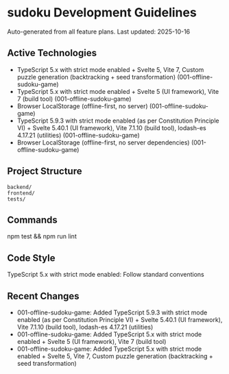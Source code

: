 # sudoku Development Guidelines

Auto-generated from all feature plans. Last updated: 2025-10-16

## Active Technologies
- TypeScript 5.x with strict mode enabled + Svelte 5, Vite 7, Custom puzzle generation (backtracking + seed transformation) (001-offline-sudoku-game)
- TypeScript 5.x with strict mode enabled + Svelte 5 (UI framework), Vite 7 (build tool) (001-offline-sudoku-game)
- Browser LocalStorage (offline-first, no server) (001-offline-sudoku-game)
- TypeScript 5.9.3 with strict mode enabled (as per Constitution Principle VI) + Svelte 5.40.1 (UI framework), Vite 7.1.10 (build tool), lodash-es 4.17.21 (utilities) (001-offline-sudoku-game)
- Browser LocalStorage (offline-first, no server dependencies) (001-offline-sudoku-game)

## Project Structure
```
backend/
frontend/
tests/
```

## Commands
npm test && npm run lint

## Code Style
TypeScript 5.x with strict mode enabled: Follow standard conventions

## Recent Changes
- 001-offline-sudoku-game: Added TypeScript 5.9.3 with strict mode enabled (as per Constitution Principle VI) + Svelte 5.40.1 (UI framework), Vite 7.1.10 (build tool), lodash-es 4.17.21 (utilities)
- 001-offline-sudoku-game: Added TypeScript 5.x with strict mode enabled + Svelte 5 (UI framework), Vite 7 (build tool)
- 001-offline-sudoku-game: Added TypeScript 5.x with strict mode enabled + Svelte 5, Vite 7, Custom puzzle generation (backtracking + seed transformation)

<!-- MANUAL ADDITIONS START -->
<!-- MANUAL ADDITIONS END -->
